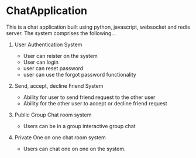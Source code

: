 # ChatApplication
This is a chat application built using python, javascript, websocket and redis server.
The system comprises the following... 
1. User Authentication System
    - User can reister on the system
    - User can login 
    - user can reset password
    - user can use the forgot password functionality
    
2. Send, accept, decline Friend System
    - Ability for user to send friend request to the other user
    - Ability for the other user to accept or decline friend request
    
3. Public Group Chat room system
    - Users can be in a group interactive group chat
    
4. Private One on one chat room system
    - Users can chat one on one on the system. 

